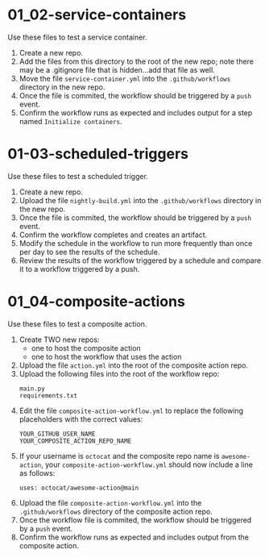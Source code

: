 # 01_02-service-containers
Use these files to test a service container.

1. Create a new repo.
2. Add the files from this directory to the root of the new repo; note there may be a .gitignore file that is hidden...add that file as well.
3. Move the file `service-container.yml` into the `.github/workflows` directory in the new repo.
4. Once the file is commited, the workflow should be triggered by a `push` event.
5. Confirm the workflow runs as expected and includes output for a step named `Initialize containers`.

# 01-03-scheduled-triggers
Use these files to test a scheduled trigger.

1. Create a new repo.
2. Upload the file `nightly-build.yml` into the `.github/workflows` directory in the new repo.
3. Once the file is commited, the workflow should be triggered by a `push` event.
4. Confirm the workflow completes and creates an artifact.
5. Modify the schedule in the workflow to run more frequently than once per day to see the results of the schedule.
6. Review the results of the workflow triggered by a schedule and compare it to a workflow triggered by a push.

# 01_04-composite-actions
Use these files to test a composite action.

1. Create TWO new repos:
    - one to host the composite action
    - one to host the workflow that uses the action
2. Upload the file `action.yml` into the root of the composite action repo.
3. Upload the following files into the root of the workflow repo:
    ```
    main.py
    requirements.txt
    ```
4. Edit the file `composite-action-workflow.yml` to replace the following placeholders with the correct values:
    ```
    YOUR_GITHUB_USER_NAME
    YOUR_COMPOSITE_ACTION_REPO_NAME
    ```
5. If your username is `octocat` and the composite repo name is `awesome-action`, your `composite-action-workflow.yml` should now include a line as follows:
    ```
    uses: octocat/awesome-action@main
    ```
6. Upload the file `composite-action-workflow.yml` into the `.github/workflows` directory of the composite action repo.
7. Once the workflow file is commited, the workflow should be triggered by a `push` event.
8. Confirm the workflow runs as expected and includes output from the composite action.
